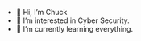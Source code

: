 - 👋 Hi, I’m Chuck
- 👀 I’m interested in Cyber Security.
- 🌱 I’m currently learning everything.

<!---
chucklittlefield/chucklittlefield is a ✨ special ✨ repository because its `README.md` (this file) appears on your GitHub profile.
You can click the Preview link to take a look at your changes.
--->
